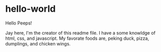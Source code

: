 # hello-world

Hello Peeps!

Jay here, I'm the creator of this readme file. I have a some knowldge of html, css, and javascript.
My favorate foods are, peking duck, pizza, dumplings, and chicken wings. 
